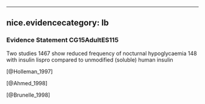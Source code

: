 
---
nice.evidencecategory: Ib
---

### Evidence Statement CG15AdultES115
Two studies 1467 show reduced frequency of nocturnal hypoglycaemia 148 with insulin lispro compared to unmodified (soluble) human insulin 

[@Holleman_1997]

[@Ahmed_1998]

[@Brunelle_1998]

